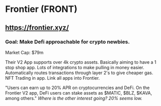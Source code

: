 # Frontier (FRONT)
## https://frontier.xyz/
### Goal: Make Defi approachable for crypto newbies.
Market Cap: $79m 

Their V2 App supports over 4k crypto assets. Basically aiming to have a 1 stop shop app.
Lots of integrations to make pulling in money easier.
Automatically routes transactions through layer 2's to give cheaper gas.
NFT Trading in app. 
Link all apps into Frontier.

"Users can earn up to 20% APR on cryptocurrencies and DeFi. On the Frontier V2 app, DeFi users can stake assets as $MATIC, $BLZ, $KAVA, among others." _Where is the other interest going? 20% seems low._
